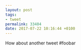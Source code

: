 ```yaml
---
layout: post
tags:
- tweet
permalink: 33404
date: 2017-07-22 10:16:44 +0100
---
```


How about another tweet #foobar
